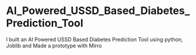 # AI_Powered_USSD_Based_Diabetes_Prediction_Tool
I built an AI Powered USSD Based Diabetes Prediction Tool using python, Joblib and Made a prototype with Mirro
